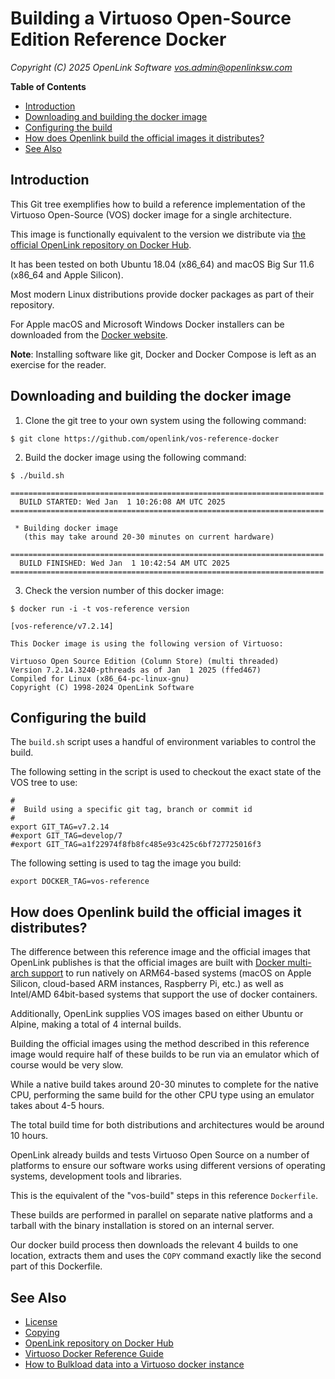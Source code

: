 # Building a Virtuoso Open-Source Edition Reference Docker

_Copyright (C) 2025 OpenLink Software <vos.admin@openlinksw.com>_

<!-- START doctoc generated TOC please keep comment here to allow auto update -->
<!-- DON'T EDIT THIS SECTION, INSTEAD RE-RUN doctoc TO UPDATE -->
**Table of Contents**

- [Introduction](#introduction)
- [Downloading and building the docker image](#downloading-and-building-the-docker-image)
- [Configuring the build](#configuring-the-build)
- [How does Openlink build the official images it distributes?](#how-does-openlink-build-the-official-images-it-distributes)
- [See Also](#see-also)

<!-- END doctoc generated TOC please keep comment here to allow auto update -->

## Introduction

This Git tree exemplifies how to build a reference implementation
of the Virtuoso Open-Source (VOS) docker image for a single
architecture.

This image is functionally equivalent to the version we distribute
via
[the official OpenLink repository on Docker Hub](https://hub.docker.com/repository/docker/openlink/virtuoso-opensource-7/general).

It has been tested on both Ubuntu 18.04 (x86_64) and macOS Big Sur
11.6 (x86_64 and Apple Silicon).

Most modern Linux distributions provide docker packages as part of
their repository.

For Apple macOS and Microsoft Windows Docker installers can be
downloaded from the [Docker website](https://docker.com/products).

**Note**: Installing software like git, Docker and Docker Compose
is left as an exercise for the reader.


## Downloading and building the docker image

1. Clone the git tree to your own system using the following command:

```
$ git clone https://github.com/openlink/vos-reference-docker
```

2. Build the docker image using the following command:

```
$ ./build.sh

======================================================================
  BUILD STARTED: Wed Jan  1 10:26:08 AM UTC 2025
======================================================================

 * Building docker image
   (this may take around 20-30 minutes on current hardware)

======================================================================
  BUILD FINISHED: Wed Jan  1 10:42:54 AM UTC 2025
======================================================================
```

3. Check the version number of this docker image:

```
$ docker run -i -t vos-reference version

[vos-reference/v7.2.14]

This Docker image is using the following version of Virtuoso:

Virtuoso Open Source Edition (Column Store) (multi threaded)
Version 7.2.14.3240-pthreads as of Jan  1 2025 (ffed467)
Compiled for Linux (x86_64-pc-linux-gnu)
Copyright (C) 1998-2024 OpenLink Software

```

## Configuring the build

The `build.sh` script uses a handful of environment variables to
control the build.

The following setting in the script is used to checkout the exact
state of the VOS tree to use:

```
#
#  Build using a specific git tag, branch or commit id
#
export GIT_TAG=v7.2.14
#export GIT_TAG=develop/7
#export GIT_TAG=a1f22974f8fb8fc485e93c425c6bf727725016f3
```

The following setting is used to tag the image you build:

```
export DOCKER_TAG=vos-reference
```

## How does Openlink build the official images it distributes?

The difference between this reference image and the official images
that OpenLink publishes is that the official images are built with
[Docker multi-arch support](https://docs.docker.com/desktop/multi-arch/)
to run natively on ARM64-based systems (macOS on Apple Silicon,
cloud-based ARM instances, Raspberry Pi, etc.) as well as Intel/AMD
64bit-based systems that support the use of docker containers.

Additionally, OpenLink supplies VOS images based on either Ubuntu
or Alpine, making a total of 4 internal builds.

Building the official images using the method described in this
reference image would require half of these builds to be run via
an emulator which of course would be very slow.

While a native build takes around 20-30 minutes to complete for the
native CPU, performing the same build for the other CPU type using
an emulator takes about 4-5 hours.

The total build time for both distributions and architectures would
be around 10 hours.

OpenLink already builds and tests Virtuoso Open Source on a number
of platforms to ensure our software works using different versions
of operating systems, development tools and libraries.

This is the equivalent of the "vos-build" steps in this reference
`Dockerfile`.

These builds are performed in parallel on separate native platforms
and a tarball with the binary installation is stored on an internal
server.

Our docker build process then downloads the relevant 4 builds to
one location, extracts them and uses the `COPY` command exactly
like the second part of this Dockerfile.


## See Also
  * [License](LICENSE.md)
  * [Copying](COPYING.md)
  * [OpenLink repository on Docker Hub](https://hub.docker.com/repository/docker/openlink/virtuoso-opensource-7/general)
  * [Virtuoso Docker Reference Guide](https://community.openlinksw.com/t/virtuoso-enterprise-edition-reference-guide-for-docker-deployment/286)
  * [How to Bulkload data into a Virtuoso docker instance](https://community.openlinksw.com/t/how-to-bulk-load-data-into-a-virtuoso-docker-instance/3248)
